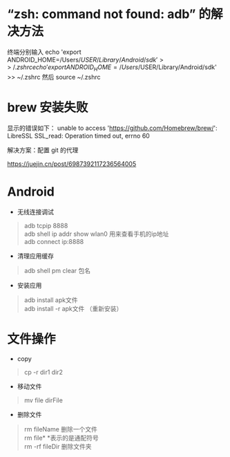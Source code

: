 # “zsh: command not found: adb” 的解决方法

终端分别输入
echo 'export ANDROID_HOME=/Users/$USER/Library/Android/sdk' >> ~/.zshrc
echo 'export ANDROID_HOME=/Users/$USER/Library/Android/sdk' >> ~/.zshrc
然后
source ~/.zshrc

# brew 安装失败

显示的错误如下：
unable to access 'https://github.com/Homebrew/brew/': LibreSSL SSL_read: Operation timed out, errno 60

解决方案：配置 git 的代理

https://juejin.cn/post/6987392117236564005


# Android 


- 无线连接调试

> adb tcpip 8888 <br>
>  adb shell ip addr show wlan0       用来查看手机的ip地址<br>
> adb connect  ip:8888

- 清理应用缓存

> adb shell pm clear 包名

- 安装应用

> adb install apk文件 <br>
> adb install -r apk文件 （重新安装）

# 文件操作


- copy 
> cp -r dir1 dir2

- 移动文件
> mv file  dirFile

- 删除文件

> rm  fileName 删除一个文件 <br>
> rm  file*   *表示的是通配符号  <br>
> rm -rf fileDir 删除文件夹

